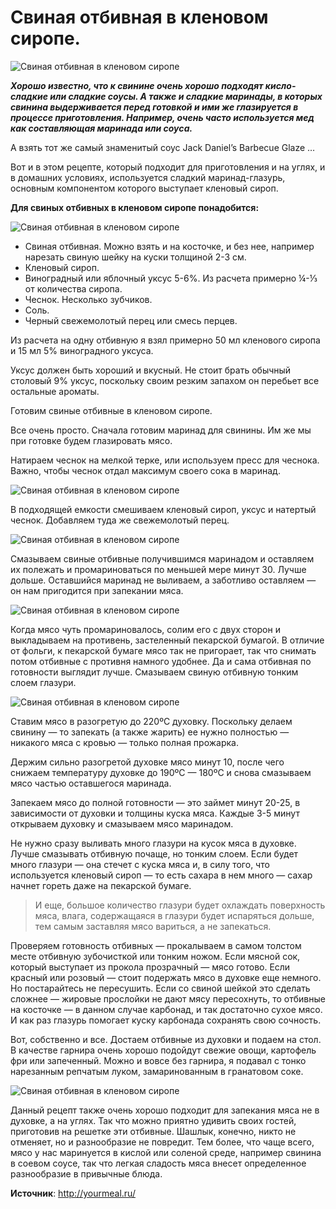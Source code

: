 # Свиная отбивная в кленовом сиропе.

![Свиная отбивная в кленовом сиропе](/images/Kulinar/Second/svin-otbiv-klen_1.jpg 'Свиная отбивная в кленовом сиропе')

_**Хорошо известно, что к свинине очень хорошо подходят кисло-сладкие или сладкие соусы. А также и сладкие маринады, в которых свинина выдерживается перед готовкой и ими же глазируется в процессе приготовления. Например, очень часто используется мед как составляющая маринада или соуса.**_

А взять тот же самый знаменитый соус Jack Daniel’s Barbeсue Glaze …

Вот и в этом рецепте, который подходит для приготовления и на углях, и в домашних условиях, используется сладкий маринад-глазурь, основным компонентом которого выступает кленовый сироп.

**Для свиных отбивных в кленовом сиропе понадобится:**

![Свиная отбивная в кленовом сиропе](/images/Kulinar/Second/svin-otbiv-klen_2.jpg 'Свиная отбивная в кленовом сиропе')

- Свиная отбивная. Можно взять и на косточке, и без нее, например нарезать свиную шейку на куски толщиной 2-3 см.
- Кленовый сироп.
- Виноградный или яблочный уксус 5-6%. Из расчета примерно ¼-⅓ от количества сиропа.
- Чеснок. Несколько зубчиков.
- Соль.
- Черный свежемолотый перец или смесь перцев.

Из расчета на одну отбивную я взял примерно 50 мл кленового сиропа и 15 мл 5% виноградного уксуса. 

Уксус должен быть хороший и вкусный. Не стоит брать обычный столовый 9% уксус, поскольку своим резким запахом он перебьет все остальные ароматы.

Готовим свиные отбивные в кленовом сиропе.

Все очень просто. Сначала готовим маринад для свинины. Им же мы при готовке будем глазировать мясо.

Натираем чеснок на мелкой терке, или используем пресс для чеснока. Важно, чтобы чеснок отдал максимум своего сока в маринад.

![Свиная отбивная в кленовом сиропе](/images/Kulinar/Second/svin-otbiv-klen_3.jpg 'Свиная отбивная в кленовом сиропе')

В подходящей емкости смешиваем кленовый сироп, уксус и натертый чеснок. Добавляем туда же свежемолотый перец.

![Свиная отбивная в кленовом сиропе](/images/Kulinar/Second/svin-otbiv-klen_4.jpg 'Свиная отбивная в кленовом сиропе')

Смазываем свиные отбивные получившимся маринадом и оставляем их полежать и промариноваться по меньшей мере минут 30. Лучше дольше. Оставшийся маринад не выливаем, а заботливо оставляем — он нам пригодится при запекании мяса.

![Свиная отбивная в кленовом сиропе](/images/Kulinar/Second/svin-otbiv-klen_5.jpg 'Свиная отбивная в кленовом сиропе')

Когда мясо чуть промариновалось, солим его с двух сторон и выкладываем на противень, застеленный пекарской бумагой. В отличие от фольги, к пекарской бумаге мясо так не пригорает, так что снимать потом отбивные с противня намного удобнее. Да и сама отбивная по готовности выглядит лучше. Смазываем свиную отбивную тонким слоем глазури.

![Свиная отбивная в кленовом сиропе](/images/Kulinar/Second/svin-otbiv-klen_6.jpg 'Свиная отбивная в кленовом сиропе')

Ставим мясо в разогретую до 220ºС духовку. Поскольку делаем свинину — то запекать (а также жарить) ее нужно полностью — никакого мяса с кровью — только полная прожарка.

Держим сильно разогретой духовке мясо минут 10, после чего снижаем температуру духовке до 190ºС — 180ºС и снова смазываем мясо частью оставшегося маринада.

Запекаем мясо до полной готовности — это займет минут 20-25, в зависимости от духовки и толщины куска мяса. Каждые 3-5 минут открываем духовку и смазываем мясо маринадом.

 Не нужно сразу выливать много глазури на кусок мяса в духовке. Лучше смазывать отбивную почаще, но тонким слоем. Если будет много глазури — она стечет с куска мяса и, в силу того, что используется кленовый сироп — то есть сахара в нем много — сахар начнет гореть даже на пекарской бумаге.

> И еще, большое количество глазури будет охлаждать поверхность мяса, влага, содержащаяся в глазури будет испаряться дольше, тем самым заставляя мясо вариться, а не запекаться.

Проверяем готовность отбивных — прокалываем в самом толстом месте отбивную зубочисткой или тонким ножом. Если мясной сок, который выступает из прокола прозрачный — мясо готово. Если красный или розовый — стоит подержать мясо в духовке еще немного. Но постарайтесь не пересушить. Если со свиной шейкой это сделать сложнее — жировые прослойки не дают мясу пересохнуть, то отбивные на косточке — в данном случае карбонад, и так достаточно сухое мясо. И как раз глазурь помогает куску карбонада сохранять свою сочность.

Вот, собственно и все. Достаем отбивные из духовки и подаем на стол. В качестве гарнира очень хорошо подойдут свежие овощи, картофель фри или запеченный. Можно и вовсе без гарнира, я подавал с тонко нарезанным репчатым луком, замаринованным в гранатовом соке.

![Свиная отбивная в кленовом сиропе](/images/Kulinar/Second/svin-otbiv-klen_7.jpg 'Свиная отбивная в кленовом сиропе')

Данный рецепт также очень хорошо подходит для запекания мяса не в духовке, а на углях. Так что можно приятно удивить своих гостей, приготовив на решетке эти отбивные. Шашлык, конечно, никто не отменяет, но и разнообразие не повредит. Тем более, что чаще всего, мясо у нас маринуется в кислой или соленой среде, например свинина в соевом соусе, так что легкая сладость мяса внесет определенное разнообразие в привычные блюда.

**Источник**: http://yourmeal.ru/
